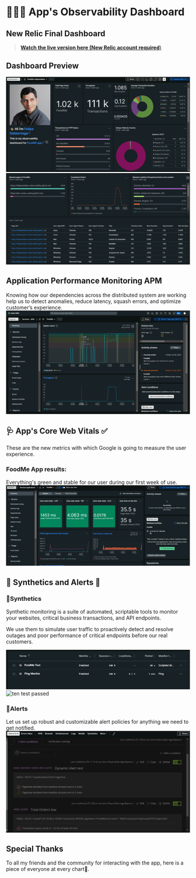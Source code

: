 # 👨🏻‍🏫 App's Observability Dashboard

## **New Relic Final Dashboard**
>[**Watch the live version here (New Relic account required**)](https://onenr.io/0BQ1AqAAWQx)

## **Dashboard Preview**
![Dashboard 1](../figures/dashboard1.PNG)
![Dashboard 2](../figures/dashboard2.PNG)

## **Application Performance Monitoring APM**
Knowing how our dependencies across the  distributed system are working help us to detect anomalies, reduce latency, squash errors, and optimize customer’s experience.
![](/figures/APM.png)


## **🩺 App's Core Web Vitals ✅**
 These are the new metrics with which Google is going to measure the user experience. 

### **FoodMe App results:**
Everything's green and stable for our user during our first week of use.
 ![Core Web Vitals](../figures/corewebvitals.png)


## **🤖 Synthetics and Alerts 🚨**
### **🤖Synthetics**
Synthetic monitoring is a suite of automated, scriptable tools to monitor your websites, critical business transactions, and API endpoints. 

We use them to  simulate user traffic to proactively detect and resolve outages and poor performance of critical endpoints before our real customers.

![Syntethics](../figures/synthetics1.png)
![ten test passed](https://s3.us-west-2.amazonaws.com/secure.notion-static.com/731da494-4e2a-4f6a-91d2-1aa1ba98cfef/Untitled.png?X-Amz-Algorithm=AWS4-HMAC-SHA256&X-Amz-Content-Sha256=UNSIGNED-PAYLOAD&X-Amz-Credential=AKIAT73L2G45EIPT3X45%2F20220731%2Fus-west-2%2Fs3%2Faws4_request&X-Amz-Date=20220731T005951Z&X-Amz-Expires=86400&X-Amz-Signature=79cb0543c4406703da8ded4dde5a6bae8cf453ae0cd1b7e18079e15211281f7f&X-Amz-SignedHeaders=host&response-content-disposition=filename%20%3D%22Untitled.png%22&x-id=GetObject)

### **🚨Alerts**
Let us set up robust and customizable alert policies for anything we need to get notified.
![alerts](/figures/alerts.png)


## **Special Thanks**
To all my friends and the community for interacting with the app, here is a piece of everyone at every chart🥰.